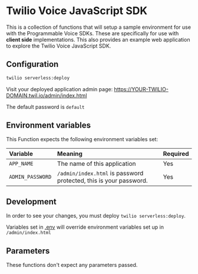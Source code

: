 # Twilio Voice JavaScript SDK

This is a collection of functions that will setup a sample environment for use with the Programmable Voice SDKs. These are specifically for use with **client side** implementations. This also provides an example web application to explore the Twilio Voice JavaScript SDK.

## Configuration

```bash
twilio serverless:deploy
```

Visit your deployed application admin page: https://YOUR-TWILIO-DOMAIN.twil.io/admin/index.html

The default password is `default`

## Environment variables

This Function expects the following environment variables set:

| Variable     | Meaning                                                                           | Required |
| :----------- | :-------------------------------------------------------------------------------- | :------- |
| `APP_NAME`   | The name of this application                                                      | Yes      |
| `ADMIN_PASSWORD` | `/admin/index.html` is password protected, this is your password.             | Yes      |

## Development

In order to see your changes, you must deploy `twilio serverless:deploy`.

Variables set in [.env](./.env) will override environment variables set up in `/admin/index.html`

## Parameters

These functions don't expect any parameters passed.
